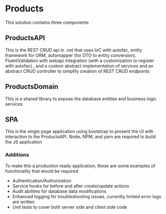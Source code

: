 # Products

This solution contains three components

## ProductsAPI
This is the REST CRUD api in .net that uses IoC with autofac,
entity framework for ORM, automapper (for DTO to entity conversion),
 FluentValidation with webapi integration (with a customization to register with autofac)
, and a custom abstract implementation of services and an abstract CRUD controller to
simplify creation of REST CRUD endpoints

## ProductsDomain
This is a shared library to expose the database entities and business logic
services

## SPA
This is the single page application using bootstrap to present the UI
with interaction to the ProductsAPI.  Node, NPM, and yarn are required to build
the JS application

### Additions
To make this a production ready application, these are some examples of
functionality that would be required
* Authentication/Authorization
* Service hooks for before and after create/update actions
* Audit abilities for database data modifications
* Enhanced logging for troubleshooting issues, currenlty limited error logs are written
* Unit tests to cover both server side and client side code
